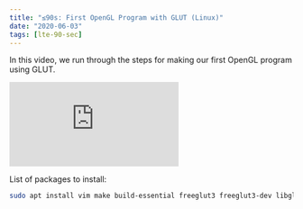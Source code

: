 ```yaml
---
title: "≤90s: First OpenGL Program with GLUT (Linux)"
date: "2020-06-03"
tags: [lte-90-sec]
---
```


In this video, we run through the steps for making our first OpenGL program using GLUT.

<!--truncate-->

<iframe className="youtube-video-player" src="https://www.youtube.com/embed/cShqFtmDTQE" title="YouTube video player" frameBorder="0" allow="accelerometer; autoplay; clipboard-write; encrypted-media; gyroscope; picture-in-picture" allowFullScreen></iframe>

List of packages to install:

```bash
sudo apt install vim make build-essential freeglut3 freeglut3-dev libglew1.5 libglew1.5-dev libglu1-mesa libglu1-mesa-dev libgl1-mesa-glx libgl1-mesa-dev mesa-common-dev libglew-dev libglfw3 libglfw3-dev libglm-dev
```